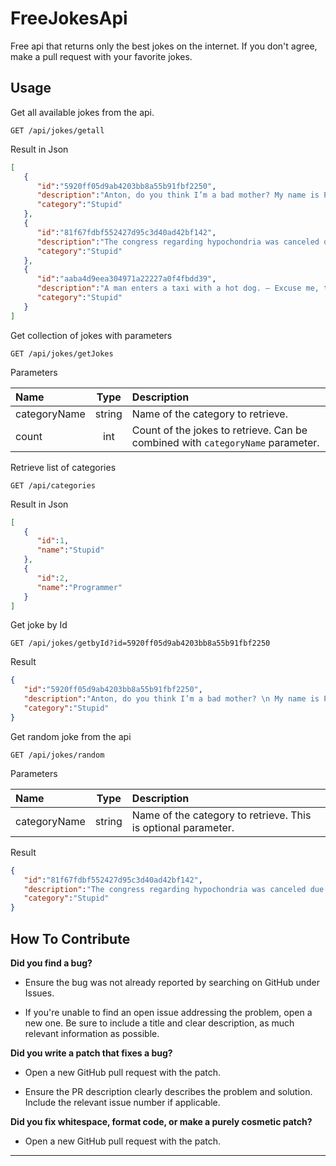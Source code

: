 # FreeJokesApi
Free api that returns only the best jokes on the internet. If you don't agree, make a pull request with your favorite jokes.

## Usage

Get all available jokes from the api.

```
GET /api/jokes/getall
```
Result in Json

```json
[  
   {  
      "id":"5920ff05d9ab4203bb8a55b91fbf2250",
      "description":"Anton, do you think I’m a bad mother? My name is Paul.",
      "category":"Stupid"
   },
   {  
      "id":"81f67fdbf552427d95c3d40ad42bf142",
      "description":"The congress regarding hypochondria was canceled due to illness.",
      "category":"Stupid"
   },
   {  
      "id":"aaba4d9eea304971a22227a0f4fbdd39",
      "description":"A man enters a taxi with a hot dog. – Excuse me, this is not a restaurant! – I know. That’s why I brought my own food!",
      "category":"Stupid"
   }
]
```

Get collection of jokes with parameters

```
GET /api/jokes/getJokes
```

Parameters

| Name          | Type          | Description  |
| :-------------|:-------------:| :-----------------------------------------------------------------------------|
| categoryName  | string        | Name of the category to retrieve.                                             |
| count         | int           | Count of the jokes to retrieve. Can be combined with `categoryName` parameter.|

Retrieve list of categories

```
GET /api/categories
```

Result in Json

```json
[  
   {  
      "id":1,
      "name":"Stupid"
   },
   {  
      "id":2,
      "name":"Programmer"
   }
]
```
Get joke by Id

```
GET /api/jokes/getbyId?id=5920ff05d9ab4203bb8a55b91fbf2250
```
Result

```json
{  
   "id":"5920ff05d9ab4203bb8a55b91fbf2250",
   "description":"Anton, do you think I’m a bad mother? \n My name is Paul.",
   "category":"Stupid"
}
```

Get random joke from the api

```
GET /api/jokes/random
```

Parameters

| Name          | Type          | Description  |
| :-------------|:-------------:| :-----------------------------------------------------------------------------|
| categoryName  | string        | Name of the category to retrieve. This is optional parameter.                 |

Result

```json
{  
   "id":"81f67fdbf552427d95c3d40ad42bf142",
   "description":"The congress regarding hypochondria was canceled due to illness.",
   "category":"Stupid"
}
```

## How To Contribute

**Did you find a bug?**

* Ensure the bug was not already reported by searching on GitHub under Issues.

* If you're unable to find an open issue addressing the problem, open a new one. Be sure to include a title and clear description, as much relevant information as possible.

**Did you write a patch that fixes a bug?**

* Open a new GitHub pull request with the patch.

* Ensure the PR description clearly describes the problem and solution. Include the relevant issue number if applicable.

**Did you fix whitespace, format code, or make a purely cosmetic patch?**

* Open a new GitHub pull request with the patch.

- - - -


